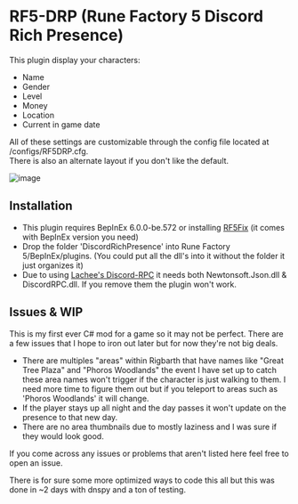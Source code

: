 # RF5-DRP (Rune Factory 5 Discord Rich Presence)

This plugin display your characters:

- Name
- Gender
- Level
- Money
- Location
- Current in game date

All of these settings are customizable through the config file located at /configs/RF5DRP.cfg.<br />
There is also an alternate layout if you don't like the default.

![image](https://user-images.githubusercontent.com/77337386/180320535-10473873-9351-4fb6-a4c4-52d7c5764337.png)


## Installation
- This plugin requires BepInEx 6.0.0-be.572 or installing [RF5Fix](https://github.com/Lyall/RF5Fix) (it comes with BepInEx version you need)
- Drop the folder 'DiscordRichPresence' into Rune Factory 5/BepInEx/plugins. (You could put all the dll's into it without the folder it just organizes it)
- Due to using [Lachee's Discord-RPC](https://github.com/Lachee/discord-rpc-csharp) it needs both Newtonsoft.Json.dll & DiscordRPC.dll. If you remove them the plugin won't work.

## Issues & WIP
This is my first ever C# mod for a game so it may not be perfect. There are a few issues that I hope to iron out later but for now they're not big deals.
- There are multiples "areas" within Rigbarth that have names like "Great Tree Plaza" and "Phoros Woodlands" the event I have set up to catch these area names won't
trigger if the character is just walking to them. I need more time to figure them out but if you teleport to areas such as 'Phoros Woodlands' it will change.
- If the player stays up all night and the day passes it won't update on the presence to that new day. 
- There are no area thumbnails due to mostly laziness and I was sure if they would look good.

If you come across any issues or problems that aren't listed here feel free to open an issue.

There is for sure some more optimized ways to code this all but this was done in ~2 days with dnspy and a ton of testing.
